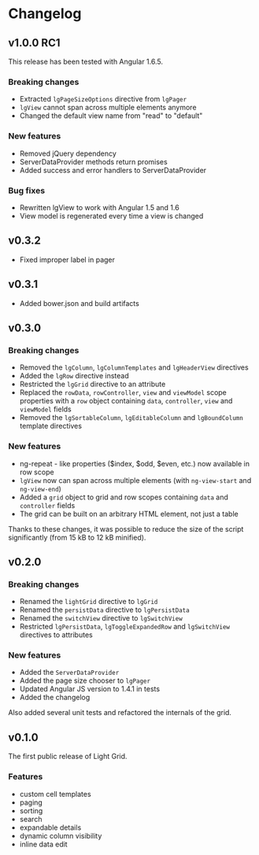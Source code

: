 # Changelog

## v1.0.0 RC1
This release has been tested with Angular 1.6.5.

### Breaking changes
* Extracted `lgPageSizeOptions` directive from `lgPager`
* `lgView` cannot span across multiple elements anymore
* Changed the default view name from "read" to "default"

### New features
* Removed jQuery dependency
* ServerDataProvider methods return promises
* Added success and error handlers to ServerDataProvider

### Bug fixes
* Rewritten lgView to work with Angular 1.5 and 1.6
* View model is regenerated every time a view is changed

## v0.3.2

* Fixed improper label in pager

## v0.3.1

* Added bower.json and build artifacts

## v0.3.0

### Breaking changes
* Removed the `lgColumn`, `lgColumnTemplates` and `lgHeaderView` directives
* Added the `lgRow` directive instead
* Restricted the `lgGrid` directive to an attribute
* Replaced the `rowData`, `rowController`, `view` and `viewModel` scope properties with a `row` object containing
  `data`, `controller`, `view` and `viewModel` fields
* Removed the `lgSortableColumn`, `lgEditableColumn` and `lgBoundColumn` template directives

### New features
* ng-repeat - like properties ($index, $odd, $even, etc.) now available in row scope
* `lgView` now can span across multiple elements (with `ng-view-start` and `ng-view-end`)
* Added a `grid` object to grid and row scopes containing `data` and `controller` fields
* The grid can be built on an arbitrary HTML element, not just a table

Thanks to these changes, it was possible to reduce the size of the script significantly (from 15 kB to 12 kB minified).

## v0.2.0

### Breaking changes
* Renamed the `lightGrid` directive to `lgGrid`
* Renamed the `persistData` directive to `lgPersistData`
* Renamed the `switchView` directive to `lgSwitchView`
* Restricted `lgPersistData`, `lgToggleExpandedRow` and `lgSwitchView` directives to attributes

### New features
* Added the `ServerDataProvider`
* Added the page size chooser to `lgPager`
* Updated Angular JS version to 1.4.1 in tests
* Added the changelog

Also added several unit tests and refactored the internals of the grid.

## v0.1.0
The first public release of Light Grid.

### Features
* custom cell templates
* paging
* sorting
* search
* expandable details
* dynamic column visibility
* inline data edit
